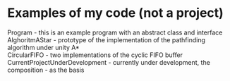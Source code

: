 # Examples of my code (not a project) 
Program - this is an example program with an abstract class and interface  
AlghoritmAStar - prototype of the implementation of the pathfinding algorithm under unity A*  
CircularFIFO - two implementations of the cyclic FIFO buffer  
CurrentProjectUnderDevelopment - сurrently under development, the composition - as the basis
